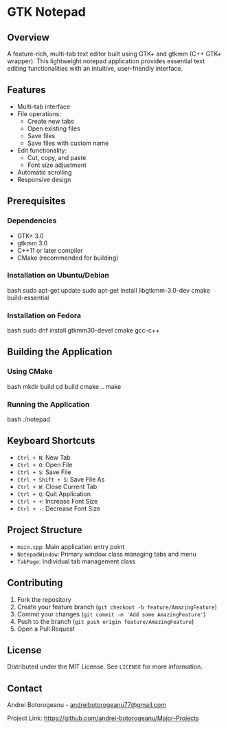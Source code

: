 # GTK Notepad

## Overview

A feature-rich, multi-tab text editor built using GTK+ and gtkmm (C++ GTK+ wrapper). This lightweight notepad application provides essential text editing functionalities with an intuitive, user-friendly interface.

## Features

- Multi-tab interface
- File operations:
  - Create new tabs
  - Open existing files
  - Save files
  - Save files with custom name
- Edit functionality:
  - Cut, copy, and paste
  - Font size adjustment
- Automatic scrolling
- Responsive design

## Prerequisites

### Dependencies

- GTK+ 3.0
- gtkmm 3.0
- C++11 or later compiler
- CMake (recommended for building)

### Installation on Ubuntu/Debian

bash
sudo apt-get update
sudo apt-get install libgtkmm-3.0-dev cmake build-essential


### Installation on Fedora

bash
sudo dnf install gtkmm30-devel cmake gcc-c++


## Building the Application

### Using CMake

bash
mkdir build
cd build
cmake ..
make


### Running the Application

bash
./notepad


## Keyboard Shortcuts

- `Ctrl + N`: New Tab
- `Ctrl + O`: Open File
- `Ctrl + S`: Save File
- `Ctrl + Shift + S`: Save File As
- `Ctrl + W`: Close Current Tab
- `Ctrl + Q`: Quit Application
- `Ctrl + +`: Increase Font Size
- `Ctrl + -`: Decrease Font Size

## Project Structure

- `main.cpp`: Main application entry point
- `NotepadWindow`: Primary window class managing tabs and menu
- `TabPage`: Individual tab management class

## Contributing

1. Fork the repository
2. Create your feature branch (`git checkout -b feature/AmazingFeature`)
3. Commit your changes (`git commit -m 'Add some AmazingFeature'`)
4. Push to the branch (`git push origin feature/AmazingFeature`)
5. Open a Pull Request

## License

Distributed under the MIT License. See `LICENSE` for more information.

## Contact

Andrei Botorogeanu - andreibotorogeanu77@gmail.com

Project Link: https://github.com/andrei-botorogeanu/Major-Projects
